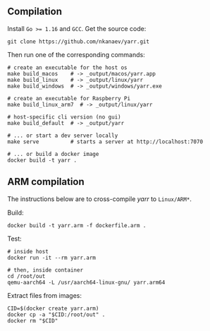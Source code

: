## Compilation

Install `Go >= 1.16` and `GCC`. Get the source code:

    git clone https://github.com/nkanaev/yarr.git

Then run one of the corresponding commands:

    # create an executable for the host os
    make build_macos    # -> _output/macos/yarr.app
    make build_linux    # -> _output/linux/yarr
    make build_windows  # -> _output/windows/yarr.exe

    # create an executable for Raspberry Pi
    make build_linux_arm7  # -> _output/linux/yarr

    # host-specific cli version (no gui)
    make build_default  # -> _output/yarr

    # ... or start a dev server locally
    make serve          # starts a server at http://localhost:7070

    # ... or build a docker image
    docker build -t yarr .

## ARM compilation

The instructions below are to cross-compile *yarr* to `Linux/ARM*`.

Build:

    docker build -t yarr.arm -f dockerfile.arm .

Test:

    # inside host
    docker run -it --rm yarr.arm

    # then, inside container
    cd /root/out
    qemu-aarch64 -L /usr/aarch64-linux-gnu/ yarr.arm64

Extract files from images:

    CID=$(docker create yarr.arm)
    docker cp -a "$CID:/root/out" .
    docker rm "$CID"
